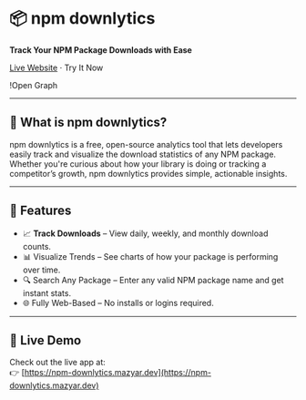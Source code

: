 # 📦 npm downlytics

**Track Your NPM Package Downloads with Ease**

[Live Website](https://npm-downlytics.mazyar.dev) · Try It Now

!Open Graph

---

## 🧠 What is npm downlytics?

npm downlytics is a free, open-source analytics tool that lets developers easily track and visualize the download statistics of any NPM package. Whether you're curious about how your library is doing or tracking a competitor’s growth, npm downlytics provides simple, actionable insights.

---

## 🚀 Features

- 📈 **Track Downloads** – View daily, weekly, and monthly download counts.
- 📊 Visualize Trends – See charts of how your package is performing over time.
- 🔍 Search Any Package – Enter any valid NPM package name and get instant stats.
- 🌐 Fully Web-Based – No installs or logins required.

---

## 🔗 Live Demo

Check out the live app at:  
👉 [https://npm-downlytics.mazyar.dev](https://npm-downlytics.mazyar.dev)
